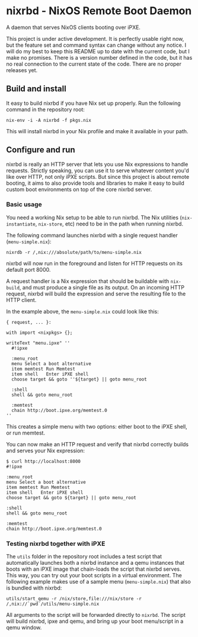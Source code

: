 # nixrbd - NixOS Remote Boot Daemon
A daemon that serves NixOS clients booting over iPXE.

This project is under active development. It is perfectly usable right now, but
the feature set and command syntax can change without any notice. I will do my
best to keep this README up to date with the current code, but I make no
promises. There is a version number defined in the code, but it has no real
connection to the current state of the code. There are no proper releases yet.


## Build and install

It easy to build nixrbd if you have Nix set up properly. Run the following
command in the repository root:

	nix-env -i -A nixrbd -f pkgs.nix

This will install nixrbd in your Nix profile and make it available in your
path.


## Configure and run
nixrbd is really an HTTP server that lets you use Nix expressions to handle
requests. Strictly speaking, you can use it to serve whatever content you'd
like over HTTP, not only iPXE scripts. But since this project is about remote
booting, it aims to also provide tools and libraries to make it easy to build
custom boot environments on top of the core nixrbd server.

### Basic usage
You need a working Nix setup to be able to run nixrbd. The Nix utilities
(`nix-instantiate`, `nix-store`, etc) need to be in the path when running
nixrbd.

The following command launches nixrbd with a single request handler
(`menu-simple.nix`):

	nixrdb -r /,nix:///absolute/path/to/menu-simple.nix

nixrbd will now run in the foreground and listen for HTTP requests on its
default port 8000.

A request handler is a Nix expression that should be buildable with
`nix-build`, and must produce a single file as its output. On an incoming HTTP
request, nixrbd will build the expression and serve the resulting file to the
HTTP client.

In the example above, the `menu-simple.nix` could look like this:

```
{ request, ... }:

with import <nixpkgs> {};

writeText "menu.ipxe" ''
  #!ipxe

  :menu_root
  menu Select a boot alternative
  item memtest Run Memtest
  item shell   Enter iPXE shell
  choose target && goto ''${target} || goto menu_root

  :shell
  shell && goto menu_root

  :memtest
  chain http://boot.ipxe.org/memtest.0
''
```

This creates a simple menu with two options: either boot to the iPXE shell, or run memtest.

You can now make an HTTP request and verify that nixrbd correctly builds and
serves your Nix expression:

```
$ curl http://localhost:8000
#!ipxe

:menu_root
menu Select a boot alternative
item memtest Run Memtest
item shell   Enter iPXE shell
choose target && goto ${target} || goto menu_root

:shell
shell && goto menu_root

:memtest
chain http://boot.ipxe.org/memtest.0
```

### Testing nixrbd together with iPXE
The `utils` folder in the repository root includes a test script that
automatically launches both a nixrbd instance and a qemu instances that boots
with an iPXE image that chain-loads the script that nixrbd serves. This way,
you can try out your boot scripts in a virtual environment. The following
example makes use of a sample menu (`menu-simple.nix`) that also is bundled
with nixrbd:

	utils/start_qemu -r /nix/store,file:///nix/store -r /,nix://`pwd`/utils/menu-simple.nix

All arguments to the script will be forwarded directly to `nixrbd`. The script
will build nixrbd, ipxe and qemu, and bring up your boot menu/script in a qemu
window.
